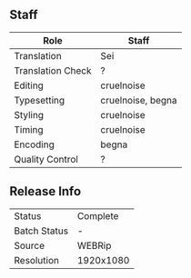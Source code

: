 ## Staff

| Role              | Staff                               |
|-------------------|-------------------------------------|
| Translation       | Sei                                 |
| Translation Check | ?                                   |
| Editing           | cruelnoise                          |
| Typesetting       | cruelnoise, begna                   |
| Styling           | cruelnoise                          |
| Timing            | cruelnoise                          |
| Encoding          | begna                               |
| Quality Control   | ?                                   |

## Release Info

|              |           |
|--------------|-----------|
| Status       | Complete  |
| Batch Status | -         |
| Source       | WEBRip    |
| Resolution   | 1920x1080 |
